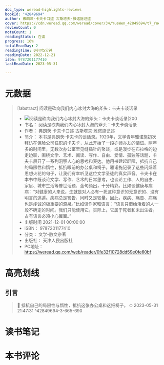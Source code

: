```yaml
---
doc_type: weread-highlights-reviews
bookId: "42849694"
author: 弗朗茨·卡夫卡口述 古斯塔夫·雅诺施记述
cover: https://cdn.weread.qq.com/weread/cover/34/YueWen_42849694/t7_YueWen_42849694.jpg
reviewCount: 0
noteCount: 1
readingStatus: 在读
progress: 16%
totalReadDay: 2
readingTime: 0小时5分钟
readingDate: 2022-12-21
isbn: 9787201177410
lastReadDate: 2023-05-31

---
```

# 元数据
> [!abstract] 阅读是砍向我们内心冰封大海的斧头：卡夫卡谈话录
> - ![ 阅读是砍向我们内心冰封大海的斧头：卡夫卡谈话录|200](https://cdn.weread.qq.com/weread/cover/34/YueWen_42849694/t7_YueWen_42849694.jpg)
> - 书名： 阅读是砍向我们内心冰封大海的斧头：卡夫卡谈话录
> - 作者： 弗朗茨·卡夫卡口述 古斯塔夫·雅诺施记述
> - 简介： 本书是弗朗茨·卡夫卡的谈话录。1920年，文学青年雅诺施初次拜访在保险公司任职的卡夫卡，从此开始了一段亦师亦友的情谊。两年多的时间里，无数次办公室里见缝插针的聚谈，或是漫步在布拉格的边走边聊，围绕文学、艺术、阅读、写作、自由、爱情、孤独等话题，卡夫卡展开了一系列洞察人心的思考和表达。他用书建起屏障，抵抗自己的局限性和惰性，抵抗眼前的办公桌和椅子。雅诺施记录了这些闪烁着思想火花的句子，让我们有幸听见这位文学圣徒的真实声音。卡夫卡在本书中既谈论文学、写作、艺术的日常思考，也谈论工作、人的自由、家庭、城市生活等普世话题，金句频出，十分精彩。比如谈健康与疾病：“对健康的人来说，生就是对人必有一死这种意识的无意识的、没有明言的逃遁。疾病总是警告，同时又是较量，因此，疾病、痛苦、病痛也是虔诚的极重要的源泉。”比如谈作家和语言：“语言只借给活着的人一段不确定的时间。我们只能使用它。实际上，它属于死者和未出生者。占有语言必须小心翼翼。”
> - 出版时间 2021-12-01 00:00:00
> - ISBN： 9787201177410
> - 分类： 文学-散文杂著
> - 出版社： 天津人民出版社
> - PC地址：https://weread.qq.com/web/reader/0fe32f10728dd59e0fe60bf

# 高亮划线

## 引言

> 📌 抵抗自己的局限性与惰性，抵抗这张办公桌和这把椅子。 
> ⏱ 2023-05-31 21:47:31 ^42849694-3-665-690

# 读书笔记

# 本书评论
